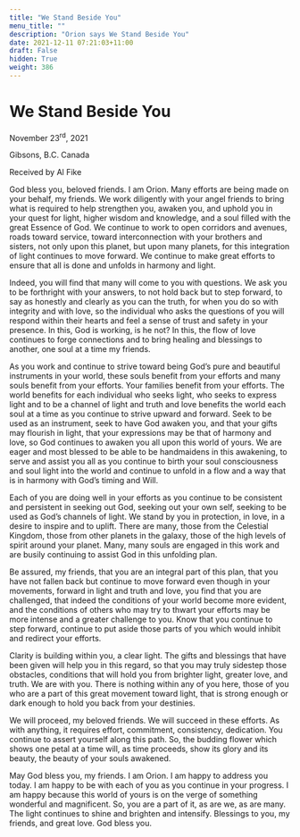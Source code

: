 ```yaml
---
title: "We Stand Beside You"
menu_title: ""
description: "Orion says We Stand Beside You"
date: 2021-12-11 07:21:03+11:00
draft: False
hidden: True
weight: 386
---
```

# We Stand Beside You
November 23<sup>rd</sup>, 2021

Gibsons, B.C. Canada

Received by Al Fike


God bless you, beloved friends. I am Orion. Many efforts are being made on your behalf, my friends. We work diligently with your angel friends to bring what is required to help strengthen you, awaken you, and uphold you in your quest for light, higher wisdom and knowledge, and a soul filled with the great Essence of God. We continue to work to open corridors and avenues, roads toward service, toward interconnection with your brothers and sisters, not only upon this planet, but upon many planets, for this integration of light continues to move forward. We continue to make great efforts to ensure that all is done and unfolds in harmony and light.

Indeed, you will find that many will come to you with questions. We ask you to be forthright with your answers, to not hold back but to step forward, to say as honestly and clearly as you can the truth, for when you do so with integrity and with love, so the individual who asks the questions of you will respond within their hearts and feel a sense of trust and safety in your presence. In this, God is working, is he not? In this, the flow of love continues to forge connections and to bring healing and blessings to another, one soul at a time my friends.

As you work and continue to strive toward being God’s pure and beautiful instruments in your world, these souls benefit from your efforts and many souls benefit from your efforts. Your families benefit from your efforts. The world benefits for each individual who seeks light, who seeks to express light and to be a channel of light and truth and love benefits the world each soul at a time as you continue to strive upward and forward. Seek to be used as an instrument, seek to have God awaken you, and that your gifts may flourish in light, that your expressions may be that of harmony and love, so God continues to awaken you all upon this world of yours. We are eager and most blessed to be able to be handmaidens in this awakening, to serve and assist you all as you continue to birth your soul consciousness and soul light into the world and continue to unfold in a flow and a way that is in harmony with God’s timing and Will. 

Each of you are doing well in your efforts as you continue to be consistent and persistent in seeking out God, seeking out your own self, seeking to be used as God’s channels of light. We stand by you in protection, in love, in a desire to inspire and to uplift. There are many, those from the Celestial Kingdom, those from other planets in the galaxy, those of the high levels of spirit around your planet. Many, many souls are engaged in this work and are busily continuing to assist God in this unfolding plan. 

Be assured, my friends, that you are an integral part of this plan, that you have not fallen back but continue to move forward even though in your movements, forward in light and truth and love, you find that you are challenged, that indeed the conditions of your world become more evident, and the conditions of others who may try to thwart your efforts may be more intense and a greater challenge to you. Know that you continue to step forward, continue to put aside those parts of you which would inhibit and redirect your efforts.

Clarity is building within you, a clear light. The gifts and blessings that have been given will help you in this regard, so that you may truly sidestep those obstacles, conditions that will hold you from brighter light, greater love, and truth. We are with you. There is nothing within any of you here, those of you who are a part of this great movement toward light, that is strong enough or dark enough to hold you back from your destinies. 

We will proceed, my beloved friends. We will succeed in these efforts. As with anything, it requires effort, commitment, consistency, dedication. You continue to assert yourself along this path. So, the budding flower which shows one petal at a time will, as time proceeds, show its glory and its beauty, the beauty of your souls awakened. 

May God bless you, my friends. I am Orion. I am happy to address you today. I am happy to be with each of you as you continue in your progress. I am happy because this world of yours is on the verge of something wonderful and magnificent. So, you are a part of it, as are we, as are many. The light continues to shine and brighten and intensify. Blessings to you, my friends, and great love. God bless you.